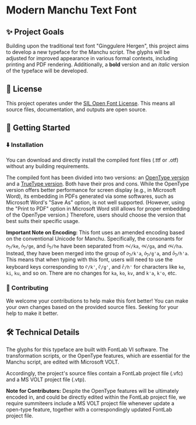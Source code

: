 # Modern Manchu Text Font

## ✨ Project Goals

Building upon the traditional text font "Ginggulere Hergen", this project aims to develop a new typeface for the Manchu script. The glyphs will be adjusted for improved appearance in various formal contexts, including printing and PDF rendering. Additionally, a **bold** version and an *italic* version of the typeface will be developed.

## 📜 License

This project operates under the [SIL Open Font License](https://openfontlicense.org/). This means all source files, documentation, and outputs are open source.

## 🚀 Getting Started

### ⬇️ Installation

You can download and directly install the compiled font files (.ttf or .otf) without any building requirements.

The compiled font has been divided into two versions: an [OpenType version](https://github.com/Hasutai/ManchuTextFont/tree/main/Release/OpenType) and a [TrueType version](https://github.com/Hasutai/ManchuTextFont/tree/main/Release/TrueType). Both have their pros and cons. While the OpenType version offers better performance for screen display (e.g., in Microsoft Word), its embedding in PDFs generated via some softwares, such as Microsoft Word's "Save As" option, is not well supported. (However, using the "Print to PDF" option in Microsoft Word still allows for proper embedding of the OpenType version.) Therefore, users should choose the version that best suits their specific usage.

**Important Note on Encoding:** This font uses an amended encoding based on the conventional Unicode for Manchu. Specifically, the consonants for `ᡴᡝ/ke`, `ᡤᡝ/ge`, and `ᡥᡝ/he` have been separated from `ᡴᠠ/ka`, `ᡤᠠ/ga`, and `ᡥᠠ/ha`. Instead, they have been merged into the group of `ᠺᠠ/k'a`, `ᡬᠠ/g'a`, and `ᡭᠠ/h'a`. This means that when typing with this font, users will need to use the keyboard keys corresponding to `ᠺ/k'`, `ᡬ/g'`, and `ᡭ/h'` for characters like `ke`, `ki`, `ku`, and so on. There are no changes for `ka`, `ko`, `kv`, and `k'a`, `k'o`, etc.

### 🤝 Contributing

We welcome your contributions to help make this font better! You can make your own changes based on the provided source files. Seeking for your help to make it better.

## 🛠️ Technical Details

The glyphs for this typeface are built with FontLab VI software. The transformation scripts, or the OpenType features, which are essential for the Manchu script, are edited with Microsoft VOLT.

Accordingly, the project's source files contain a FontLab project file (.vfc) and a MS VOLT project file (.vtp).

**Note for Contributors:** Despite the OpenType features will be ultimately encoded in, and could be directly edited within the FontLab project file, we require summiteers include a MS VOLT project file whenever update a open-type feature, together with a correspondingly updated FontLab project file.
